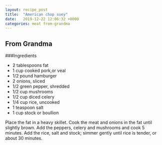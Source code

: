 ```yaml
---
layout: recipe_post
title:  "American chop suey"
date:   2019-12-22 12:06:32 +0000
categories: meat from-grandma
---
```


## From Grandma
###Ingredients
* 2 tablespoons fat
* 1 cup cooked pork,or veal
* 1/2 pound hamburger
* 2 onions, sliced
* 1/2 green pepper, shredded
* 1/2 cup mushrooms
* 1/2 cup diced celery 
* 1/4 cup rice, uncooked
* 1 teaspoon salt
* 1 cup stock or boullion


Place the fat in a heavy skillet. Cook the meat and onions in the fat until slightly brown. Add the peppers, celery and mushrooms and cook 5 minutes. Add the rice, salt and stock; simmer gently until rice is tender, or about 30 minutes.
